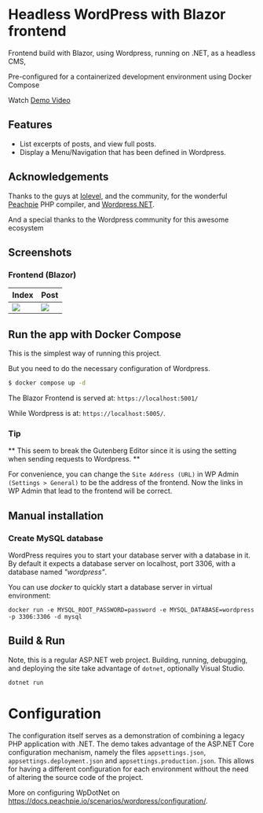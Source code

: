 # Headless WordPress with Blazor frontend

Frontend build with Blazor, using Wordpress, running on .NET, as a headless CMS,

Pre-configured for a containerized development environment using Docker Compose

Watch [Demo Video](https://www.youtube.com/watch?v=21eOnKgJSWE)

## Features
* List excerpts of posts, and view full posts.
* Display a Menu/Navigation that has been defined in Wordpress.

## Acknowledgements

Thanks to the guys at [Iolevel](https://www.iolevel.com/), and the community, for the wonderful [Peachpie](https://www.peachpie.io/) PHP compiler, and [Wordpress.NET](https://www.wpdotnet.com/).

And a special thanks to the Wordpress community for this awesome ecosystem

## Screenshots
### Frontend (Blazor)

| Index         | Post         |
| ------------- | --------------|
| <img src="/Screenshots/Index.png" /> | <img src="/Screenshots/Post.png" />

## Run the app with Docker Compose

This is the simplest way of running this project.

But you need to do the necessary configuration of Wordpress.

```sh
$ docker compose up -d
```

The Blazor Frontend is served at: ```https://localhost:5001/```

While Wordpress is at: ```https://localhost:5005/```.


### Tip

** This seem to break the Gutenberg Editor since it is using the setting when sending requests to Wordpress. **

For convenience, you can change the ```Site Address (URL)``` in WP Admin ```(Settings > General)``` to be the address of the frontend. Now the links in WP Admin that lead to the frontend will be correct.

## Manual installation

### Create MySQL database

WordPress requires you to start your database server with a database in it. By default it expects a database server on localhost, port 3306, with a database named *"wordpress"*.

You can use *docker* to quickly start a database server in virtual environment:
```
docker run -e MYSQL_ROOT_PASSWORD=password -e MYSQL_DATABASE=wordpress -p 3306:3306 -d mysql
```

## Build &amp; Run

Note, this is a regular ASP.NET web project. Building, running, debugging, and deploying the site take advantage of `dotnet`, optionally Visual Studio.

```
dotnet run
```

# Configuration

The configuration itself serves as a demonstration of combining a legacy PHP application with .NET. The demo takes advantage of the ASP.NET Core configuration mechanism, namely the files `appsettings.json`, `appsettings.deployment.json` and `appsettings.production.json`. This allows for having a different configuration for each environment without the need of altering the source code of the project.

More on configuring WpDotNet on https://docs.peachpie.io/scenarios/wordpress/configuration/.
